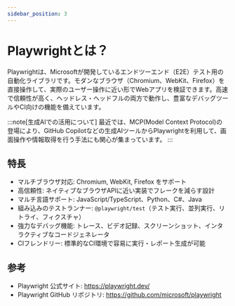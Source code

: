 ```yaml
---
sidebar_position: 3
---
```


# Playwrightとは？

Playwrightは、Microsoftが開発しているエンドツーエンド（E2E）テスト用の自動化ライブラリです。モダンなブラウザ（Chromium、WebKit、Firefox）を直接操作して、実際のユーザー操作に近い形でWebアプリを検証できます。高速で信頼性が高く、ヘッドレス・ヘッドフルの両方で動作し、豊富なデバッグツールやCI向けの機能を備えています。

:::note[生成AIでの活用について]
最近では、MCP(Model Context Protocol)の登場により、GitHub Copilotなどの生成AIツールからPlaywrightを利用して、画面操作や情報取得を行う手法にも関心が集まっています。
:::

## 特長

- マルチブラウザ対応: Chromium, WebKit, Firefox をサポート
- 高信頼性: ネイティブなブラウザAPIに近い実装でフレークを減らす設計
- マルチ言語サポート: JavaScript/TypeScript、Python、C#、Java
- 組み込みのテストランナー: `@playwright/test`（テスト実行、並列実行、リトライ、フィクスチャ）
- 強力なデバッグ機能: トレース、ビデオ記録、スクリーンショット、インタラクティブなコードジェネレータ
- CIフレンドリー: 標準的なCI環境で容易に実行・レポート生成が可能
 
## 参考

- Playwright 公式サイト: https://playwright.dev/
- Playwright GitHub リポジトリ: https://github.com/microsoft/playwright
